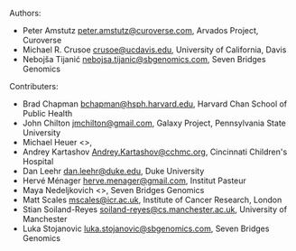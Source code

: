 Authors:

* Peter Amstutz <peter.amstutz@curoverse.com>, Arvados Project, Curoverse
* Michael R. Crusoe <crusoe@ucdavis.edu>, University of California, Davis
* Nebojša Tijanić <nebojsa.tijanic@sbgenomics.com>, Seven Bridges Genomics

Contributers:

* Brad Chapman <bchapman@hsph.harvard.edu>, Harvard Chan School of Public Health
* John Chilton <jmchilton@gmail.com>, Galaxy Project, Pennsylvania State University
* Michael Heuer <>,
* Andrey Kartashov <Andrey.Kartashov@cchmc.org>, Cincinnati Children's Hospital
* Dan Leehr <dan.leehr@duke.edu>, Duke University
* Hervé Ménager <herve.menager@gmail.com>, Institut Pasteur
* Maya Nedeljkovich <>, Seven Bridges Genomics
* Matt Scales <mscales@icr.ac.uk>, Institute of Cancer Research, London
* Stian Soiland-Reyes [soiland-reyes@cs.manchester.ac.uk](mailto:soiland-reyes@cs.manchester.ac.uk), University of Manchester
* Luka Stojanovic <luka.stojanovic@sbgenomics.com>, Seven Bridges Genomics
